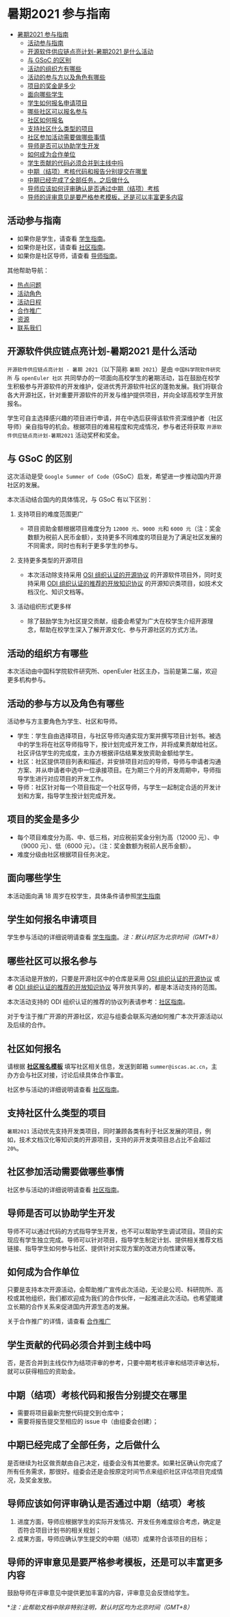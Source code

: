 # 暑期2021 参与指南

<!-- TOC -->

- [暑期2021 参与指南](#暑期2021-参与指南)
  - [活动参与指南](#活动参与指南)
  - [开源软件供应链点亮计划-暑期2021 是什么活动](#开源软件供应链点亮计划-暑期2021-是什么活动)
  - [与 GSoC 的区别](#与-gsoc-的区别)
  - [活动的组织方有哪些](#活动的组织方有哪些)
  - [活动的参与方以及角色有哪些](#活动的参与方以及角色有哪些)
  - [项目的奖金是多少](#项目的奖金是多少)
  - [面向哪些学生](#面向哪些学生)
  - [学生如何报名申请项目](#学生如何报名申请项目)
  - [哪些社区可以报名参与](#哪些社区可以报名参与)
  - [社区如何报名](#社区如何报名)
  - [支持社区什么类型的项目](#支持社区什么类型的项目)
  - [社区参加活动需要做哪些事情](#社区参加活动需要做哪些事情)
  - [导师是否可以协助学生开发](#导师是否可以协助学生开发)
  - [如何成为合作单位](#如何成为合作单位)
  - [学生贡献的代码必须合并到主线中吗](#学生贡献的代码必须合并到主线中吗)
  - [中期（结项）考核代码和报告分别提交在哪里](#中期结项考核代码和报告分别提交在哪里)
  - [中期已经完成了全部任务，之后做什么](#中期已经完成了全部任务之后做什么)
  - [导师应该如何评审确认是否通过中期（结项）考核](#导师应该如何评审确认是否通过中期结项考核)
  - [导师的评审意见是要严格参考模板，还是可以丰富更多内容](#导师的评审意见是要严格参考模板还是可以丰富更多内容)

<!-- /TOC -->

## 活动参与指南

- 如果你是学生，请查看 [学生指南](student.md)。
- 如果你是社区，请查看 [社区指南](community.md)。
- 如果你是社区导师，请查看 [导师指南](mentor.md)。

其他帮助导航：

- [热点问题](README.md)
- [活动角色](roles.md)
- [活动日程](timeline.md)
- [合作推广](cooperation.md)
- [资源](resources.md)
- [联系我们](contactus.md)

## 开源软件供应链点亮计划-暑期2021 是什么活动

`开源软件供应链点亮计划 - 暑期 2021`（以下简称 `暑期 2021`）是由 `中国科学院软件研究所` 与 `openEuler 社区` 共同举办的一项面向高校学生的暑期活动，旨在鼓励在校学生积极参与开源软件的开发维护，促进优秀开源软件社区的蓬勃发展。我们将联合各大开源社区，针对重要开源软件的开发与维护提供项目，并向全球高校学生开放报名。

学生可自主选择感兴趣的项目进行申请，并在中选后获得该软件资深维护者（社区导师）亲自指导的机会。根据项目的难易程度和完成情况，参与者还将获取 `开源软件供应链点亮计划-暑期2021` 活动奖杯和奖金。

## 与 GSoC 的区别

这次活动是受 `Google Summer of Code`（GSoC）启发，希望进一步推动国内开源社区的发展。

本次活动结合国内的具体情况，与 GSoC 有以下区别：

1. 支持项目的难度范围更广

   - 项目资助金额根据项目难度分为 `12000 元`、`9000 元`和 `6000 元`（注：奖金数额为税前人民币金额），支持更多不同难度的项目是为了满足社区发展的不同需求，同时也有利于更多学生的参与。

2. 支持更多类型的开源项目

   - 本次活动除支持采用  [OSI 组织认证的开源协议](https://opensource.org/licenses) 的开源软件项目外，同时支持采用 [ODI 组织认证的推荐的开放知识协议](https://opendefinition.org/licenses/) 的开源知识类项目，如技术文档汉化、知识文档等。

3. 活动组织形式更多样

   - 除了鼓励学生为社区提交贡献，组委会希望为广大在校学生介绍开源理念，帮助在校学生深入了解开源文化、参与开源社区的方式方法。

## 活动的组织方有哪些

本次活动由中国科学院软件研究所、openEuler 社区主办，当前是第二届，欢迎更多机构参与。

## 活动的参与方以及角色有哪些

活动参与方主要角色为学生、社区和导师。

- 学生：学生自由选择项目，与社区导师沟通实现方案并撰写项目计划书。被选中的学生将在社区导师指导下，按计划完成开发工作，并将成果贡献给社区。社区评估学生的完成度，主办方根据评估结果发放资助金额给学生。
- 社区：社区提供项目列表和描述，并安排项目对应的导师，导师与申请者沟通方案、并从申请者中选中一位承接项目。在为期三个月的开发周期中，导师指导学生进行对应项目的开发工作。
- 导师：社区针对每一个项目指定一个社区导师，与学生一起制定合适的开发计划和方案，指导学生按计划完成开发。

## 项目的奖金是多少

- 每个项目难度分为高、中、低三档，对应税前奖金分别为高（12000 元）、中（9000 元）、低（6000 元）。（注：奖金数额为税前人民币金额）。
- 难度分级由社区根据项目任务决定。

## 面向哪些学生

本活动面向满 18 周岁在校学生，具体条件请参照[学生指南](student.md#面向哪些学生)

## 学生如何报名申请项目

学生参与活动的详细说明请查看 [学生指南](student.md)。*注：默认时区为北京时间（GMT+8）*

## 哪些社区可以报名参与

本次活动是开放的，只要是开源社区中的仓库是采用 [OSI 组织认证的开源协议](https://opensource.org/licenses) 或者 [ODI 组织认证的推荐的开放知识协议](https://opendefinition.org/licenses/) 等开放共享的，都是本活动支持的范围。

本次活动支持的 ODI 组织认证的推荐的协议列表请参考：[社区指南](community.md)。

对于专注于推广开源的开源社区，欢迎与组委会联系沟通如何推广本次开源活动以及后续的合作。

## 社区如何报名

请根据 [**社区报名模板**](./assets/社区报名模板.txt) 填写社区相关信息，发送到邮箱 `summer@iscas.ac.cn`，主办方会与社区对接，讨论后续具体合作事宜。

社区参与活动的详细说明请查看 [社区指南](community.md)。

## 支持社区什么类型的项目

`暑期2021` 活动优先支持开发类项目，同时兼顾各类有利于社区发展的项目，例如，技术文档汉化等知识类的开源项目，支持的非开发类项目总占比不会超过 `20%`。

## 社区参加活动需要做哪些事情

社区参与活动的详细说明请查看 [社区指南](community.md)。

## 导师是否可以协助学生开发

导师不可以通过代码的方式指导学生开发，也不可以帮助学生调试项目。项目的实现应有学生独立完成。导师可以针对项目，指导学生制定计划、提供相关推荐文档链接、指导学生如何参与社区、提供针对实现方案的改进方向性建议等。

## 如何成为合作单位

只要是支持本次开源活动，会帮助推广宣传此次活动，无论是公司、科研院所、高校或其他组织，我们都欢迎成为我们的合作伙伴，一起推进此次活动。也希望能建立长期的合作关系来促进国内开源生态的发展。

关于合作推广的详情，请查看 [合作推广](cooperation.md)

## 学生贡献的代码必须合并到主线中吗

否，是否合并到主线仅作为结项评审的参考，只要中期考核评审和结项评审达标，就可以获得相应的资助金。

## 中期（结项）考核代码和报告分别提交在哪里

- 需要将项目最新完整代码提交到仓库中；
- 需要将报告提交至相应的 issue 中（由组委会创建）；

## 中期已经完成了全部任务，之后做什么

是否继续为社区做贡献由自己决定，组委会没有其他要求。如果社区确认你完成了所有任务需求，那很好。组委会还是会按原定时间节点来组织社区评估项目完成情况，及奖金发放。

## 导师应该如何评审确认是否通过中期（结项）考核

1. 进度方面，导师应根据学生的实际开发情况、开发任务难度综合考虑，确定是否符合项目计划书的相关规划；
2. 成果方面，导师应确认学生提交的中期（结项）成果符合该项目的目标；

## 导师的评审意见是要严格参考模板，还是可以丰富更多内容

鼓励导师在评审意见中提供更加丰富的内容，评审意见会反馈给学生。

**注：此帮助文档中除非特别注明，默认时区均为北京时间（GMT+8）*

